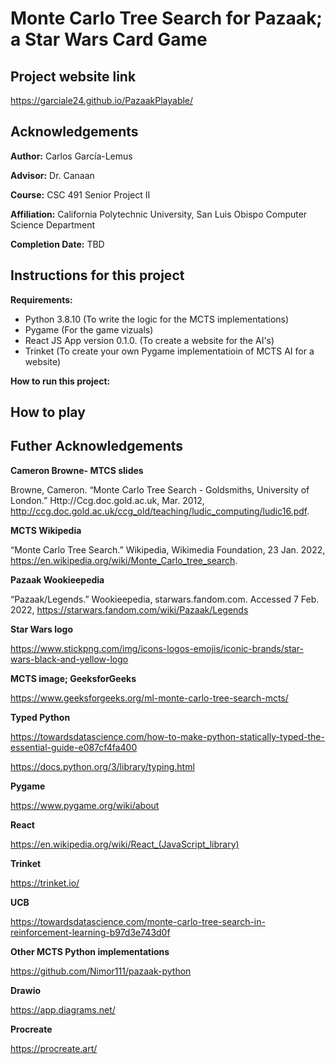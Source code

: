 # Monte Carlo Tree Search for Pazaak; a Star Wars Card Game
## Project website link
https://garciale24.github.io/PazaakPlayable/

## Acknowledgements 
**Author:** Carlos García-Lemus

**Advisor:** Dr. Canaan

**Course:** CSC 491 Senior Project II

**Affiliation:** California Polytechnic University, San Luis Obispo Computer Science Department

**Completion Date:** TBD 

## Instructions for this project
**Requirements:**
 
* Python 3.8.10 (To write the logic for the MCTS implementations)
* Pygame (For the game vizuals)
* React JS App version 0.1.0. (To create a website for the AI's)  
* Trinket (To create your own Pygame implementatioin of MCTS AI for a website)

**How to run this project:**

## How to play

## Futher Acknowledgements
**Cameron Browne- MTCS slides**

Browne, Cameron. “Monte Carlo Tree Search - Goldsmiths, University of London.” Http://Ccg.doc.gold.ac.uk, Mar. 2012, http://ccg.doc.gold.ac.uk/ccg_old/teaching/ludic_computing/ludic16.pdf.

**MCTS Wikipedia**

“Monte Carlo Tree Search.” Wikipedia, Wikimedia Foundation, 23 Jan. 2022, https://en.wikipedia.org/wiki/Monte_Carlo_tree_search.

**Pazaak Wookieepedia**

“Pazaak/Legends.” Wookieepedia, starwars.fandom.com. Accessed 7 Feb. 2022, https://starwars.fandom.com/wiki/Pazaak/Legends 

**Star Wars logo**

https://www.stickpng.com/img/icons-logos-emojis/iconic-brands/star-wars-black-and-yellow-logo 

**MCTS image; GeeksforGeeks**

https://www.geeksforgeeks.org/ml-monte-carlo-tree-search-mcts/ 

**Typed Python**

https://towardsdatascience.com/how-to-make-python-statically-typed-the-essential-guide-e087cf4fa400

https://docs.python.org/3/library/typing.html 

**Pygame**

https://www.pygame.org/wiki/about

**React**

https://en.wikipedia.org/wiki/React_(JavaScript_library) 

**Trinket**

https://trinket.io/ 

**UCB**

https://towardsdatascience.com/monte-carlo-tree-search-in-reinforcement-learning-b97d3e743d0f 

**Other MCTS Python implementations**

https://github.com/Nimor111/pazaak-python 

**Drawio**

https://app.diagrams.net/ 

**Procreate**

https://procreate.art/ 

